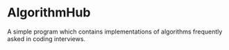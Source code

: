 # AlgorithmHub
A simple program which contains implementations of algorithms frequently asked in coding interviews.
